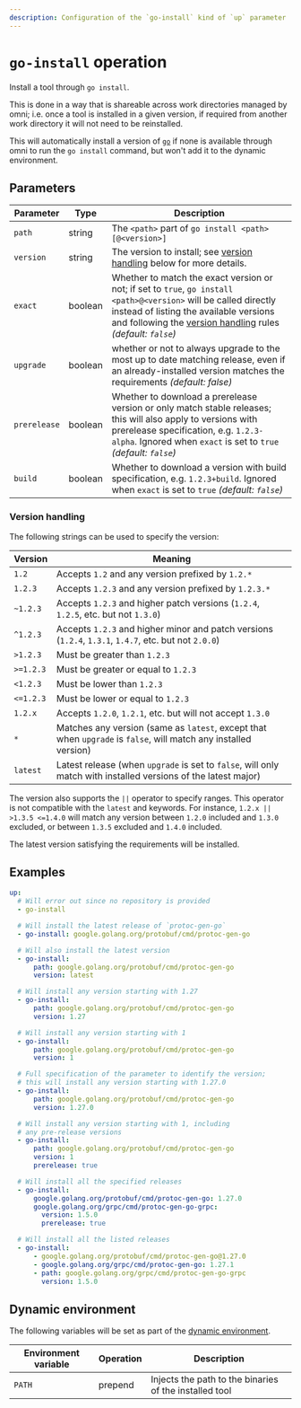 ```yaml
---
description: Configuration of the `go-install` kind of `up` parameter
---
```


# `go-install` operation

Install a tool through `go install`.

This is done in a way that is shareable across work directories managed by omni; i.e. once a tool is installed in a given version, if required from another work directory it will not need to be reinstalled.

This will automatically install a version of [`go`](go) if none is available through omni to run the `go install` command, but won't add it to the dynamic environment.

## Parameters

| Parameter        | Type      | Description                                           |
|------------------|-----------|-------------------------------------------------------|
| `path` | string | The `<path>` part of `go install <path>[@<version>]` |
| `version` | string | The version to install; see [version handling](#version-handling) below for more details. |
| `exact` | boolean | Whether to match the exact version or not; if set to `true`, `go install <path>@<version>` will be called directly instead of listing the available versions and following the [version handling](#version-handling) rules *(default: `false`)* |
| `upgrade` | boolean | whether or not to always upgrade to the most up to date matching release, even if an already-installed version matches the requirements *(default: false)* |
| `prerelease` | boolean | Whether to download a prerelease version or only match stable releases; this will also apply to versions with prerelease specification, e.g. `1.2.3-alpha`. Ignored when `exact` is set to `true` *(default: `false`)* |
| `build` | boolean | Whether to download a version with build specification, e.g. `1.2.3+build`. Ignored when `exact` is set to `true` *(default: `false`)* |

### Version handling

The following strings can be used to specify the version:

| Version | Meaning |
|---------|---------|
| `1.2`     | Accepts `1.2` and any version prefixed by `1.2.*` |
| `1.2.3`   | Accepts `1.2.3` and any version prefixed by `1.2.3.*` |
| `~1.2.3`  | Accepts `1.2.3` and higher patch versions (`1.2.4`, `1.2.5`, etc. but not `1.3.0`) |
| `^1.2.3`  | Accepts `1.2.3` and higher minor and patch versions (`1.2.4`, `1.3.1`, `1.4.7`, etc. but not `2.0.0`) |
| `>1.2.3`  | Must be greater than `1.2.3` |
| `>=1.2.3` | Must be greater or equal to `1.2.3` |
| `<1.2.3`  | Must be lower than `1.2.3` |
| `<=1.2.3` | Must be lower or equal to `1.2.3` |
| `1.2.x`   | Accepts `1.2.0`, `1.2.1`, etc. but will not accept `1.3.0` |
| `*`       | Matches any version (same as `latest`, except that when `upgrade` is `false`, will match any installed version) |
| `latest`  | Latest release (when `upgrade` is set to `false`, will only match with installed versions of the latest major) |

The version also supports the `||` operator to specify ranges. This operator is not compatible with the `latest` and keywords. For instance, `1.2.x || >1.3.5 <=1.4.0` will match any version between `1.2.0` included and `1.3.0` excluded, or between `1.3.5` excluded and `1.4.0` included.

The latest version satisfying the requirements will be installed.

## Examples

```yaml
up:
  # Will error out since no repository is provided
  - go-install

  # Will install the latest release of `protoc-gen-go`
  - go-install: google.golang.org/protobuf/cmd/protoc-gen-go

  # Will also install the latest version
  - go-install:
      path: google.golang.org/protobuf/cmd/protoc-gen-go
      version: latest

  # Will install any version starting with 1.27
  - go-install:
      path: google.golang.org/protobuf/cmd/protoc-gen-go
      version: 1.27

  # Will install any version starting with 1
  - go-install:
      path: google.golang.org/protobuf/cmd/protoc-gen-go
      version: 1

  # Full specification of the parameter to identify the version;
  # this will install any version starting with 1.27.0
  - go-install:
      path: google.golang.org/protobuf/cmd/protoc-gen-go
      version: 1.27.0

  # Will install any version starting with 1, including
  # any pre-release versions
  - go-install:
      path: google.golang.org/protobuf/cmd/protoc-gen-go
      version: 1
      prerelease: true

  # Will install all the specified releases
  - go-install:
      google.golang.org/protobuf/cmd/protoc-gen-go: 1.27.0
      google.golang.org/grpc/cmd/protoc-gen-go-grpc:
        version: 1.5.0
        prerelease: true

  # Will install all the listed releases
  - go-install:
      - google.golang.org/protobuf/cmd/protoc-gen-go@1.27.0
      - google.golang.org/grpc/cmd/protoc-gen-go: 1.27.1
      - path: google.golang.org/grpc/cmd/protoc-gen-go-grpc
        version: 1.5.0
```

## Dynamic environment

The following variables will be set as part of the [dynamic environment](/reference/dynamic-environment).

| Environment variable | Operation | Description |
|----------------------|-----------|-------------|
| `PATH` | prepend | Injects the path to the binaries of the installed tool |
